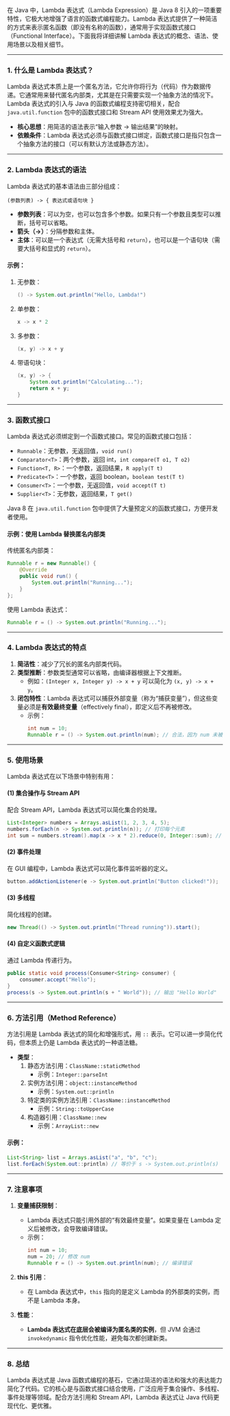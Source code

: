 在 Java 中，Lambda 表达式（Lambda Expression）是 Java 8 引入的一项重要特性，它极大地增强了语言的函数式编程能力。Lambda 表达式提供了一种简洁的方式来表示匿名函数（即没有名称的函数），通常用于实现函数式接口（Functional Interface）。下面我将详细讲解 Lambda 表达式的概念、语法、使用场景以及相关细节。

---

### 1. **什么是 Lambda 表达式？**

Lambda 表达式本质上是一个匿名方法，它允许你将行为（代码）作为数据传递。它通常用来替代匿名内部类，尤其是在只需要实现一个抽象方法的情况下。Lambda 表达式的引入与 Java 的函数式编程支持密切相关，配合 `java.util.function` 包中的函数式接口和 Stream API 使用效果尤为强大。

- **核心思想**：用简洁的语法表示“输入参数 -> 输出结果”的映射。
- **依赖条件**：Lambda 表达式必须与函数式接口绑定，函数式接口是指只包含一个抽象方法的接口（可以有默认方法或静态方法）。

---

### 2. **Lambda 表达式的语法**

Lambda 表达式的基本语法由三部分组成：

```
(参数列表) -> { 表达式或语句块 }
```

- **参数列表**：可以为空，也可以包含多个参数。如果只有一个参数且类型可以推断，括号可以省略。
- **箭头（->）**：分隔参数和主体。
- **主体**：可以是一个表达式（无需大括号和 `return`），也可以是一个语句块（需要大括号和显式的 `return`）。

#### 示例：
1. 无参数：
   ```java
   () -> System.out.println("Hello, Lambda!")
   ```
2. 单参数：
   ```java
   x -> x * 2
   ```
3. 多参数：
   ```java
   (x, y) -> x + y
   ```
4. 带语句块：
   ```java
   (x, y) -> {
       System.out.println("Calculating...");
       return x + y;
   }
   ```

---

### 3. **函数式接口**

Lambda 表达式必须绑定到一个函数式接口。常见的函数式接口包括：

- `Runnable`：无参数，无返回值，`void run()`
- `Comparator<T>`：两个参数，返回 int，`int compare(T o1, T o2)`
- `Function<T, R>`：一个参数，返回结果，`R apply(T t)`
- `Predicate<T>`：一个参数，返回 boolean，`boolean test(T t)`
- `Consumer<T>`：一个参数，无返回值，`void accept(T t)`
- `Supplier<T>`：无参数，返回结果，`T get()`

Java 8 在 `java.util.function` 包中提供了大量预定义的函数式接口，方便开发者使用。

#### 示例：使用 Lambda 替换匿名内部类
传统匿名内部类：
```java
Runnable r = new Runnable() {
    @Override
    public void run() {
        System.out.println("Running...");
    }
};
```
使用 Lambda 表达式：
```java
Runnable r = () -> System.out.println("Running...");
```

---

### 4. **Lambda 表达式的特点**

1. **简洁性**：减少了冗长的匿名内部类代码。
2. **类型推断**：参数类型通常可以省略，由编译器根据上下文推断。
   - 例如：`(Integer x, Integer y) -> x + y` 可以简化为 `(x, y) -> x + y`。
3. **闭包特性**：Lambda 表达式可以捕获外部变量（称为“捕获变量”），但这些变量必须是**有效最终变量**（effectively final），即定义后不再被修改。
   - 示例：
     ```java
     int num = 10;
     Runnable r = () -> System.out.println(num); // 合法，因为 num 未被修改
     ```

---

### 5. **使用场景**
Lambda 表达式在以下场景中特别有用：
#### (1) **集合操作与 Stream API**
配合 Stream API，Lambda 表达式可以简化集合的处理。
```java
List<Integer> numbers = Arrays.asList(1, 2, 3, 4, 5);
numbers.forEach(n -> System.out.println(n)); // 打印每个元素
int sum = numbers.stream().map(x -> x * 2).reduce(0, Integer::sum); // 每个元素乘 2 后求和
```

#### (2) **事件处理**
在 GUI 编程中，Lambda 表达式可以简化事件监听器的定义。
```java
button.addActionListener(e -> System.out.println("Button clicked!"));
```

#### (3) **多线程**
简化线程的创建。
```java
new Thread(() -> System.out.println("Thread running")).start();
```

#### (4) **自定义函数式逻辑**
通过 Lambda 传递行为。
```java
public static void process(Consumer<String> consumer) {
    consumer.accept("Hello");
}
process(s -> System.out.println(s + " World")); // 输出 "Hello World"
```

---

### 6. **方法引用（Method Reference）**

方法引用是 Lambda 表达式的简化和增强形式，用 `::` 表示。它可以进一步简化代码，但本质上仍是 Lambda 表达式的一种语法糖。  
- **类型**：
  1. 静态方法引用：`ClassName::staticMethod`
     - 示例：`Integer::parseInt`
  2. 实例方法引用：`object::instanceMethod`
     - 示例：`System.out::println`
  3. 特定类的实例方法引用：`ClassName::instanceMethod`
     - 示例：`String::toUpperCase`
  4. 构造器引用：`ClassName::new`
     - 示例：`ArrayList::new`

#### 示例：
```java
List<String> list = Arrays.asList("a", "b", "c");
list.forEach(System.out::println) // 等价于 s -> System.out.println(s)
```

---

### 7. **注意事项**
1. **变量捕获限制**：
   - Lambda 表达式只能引用外部的“有效最终变量”。如果变量在 Lambda 定义后被修改，会导致编译错误。
   - 示例：
     ```java
     int num = 10;
     num = 20; // 修改 num
     Runnable r = () -> System.out.println(num); // 编译错误
     ```

2. **this 引用**：
   - 在 Lambda 表达式中，`this` 指向的是定义 Lambda 的外部类的实例，而不是 Lambda 本身。

3. **性能**：
   - **Lambda 表达式在底层会被编译为匿名类的实例**，但 JVM 会通过 `invokedynamic` 指令优化性能，避免每次都创建新类。

---

### 8. **总结**

Lambda 表达式是 Java 函数式编程的基石，它通过简洁的语法和强大的表达能力简化了代码。它的核心是与函数式接口结合使用，广泛应用于集合操作、多线程、事件处理等领域。配合方法引用和 Stream API，Lambda 表达式让 Java 代码更现代化、更优雅。
